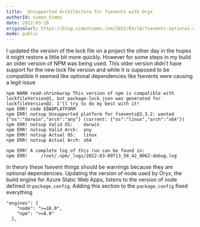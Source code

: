 ```yaml
---
title:  Unsupported Architecture for fsevents with Oryx
authorId: simon_timms
date: 2022-03-16
originalurl: https://blog.simontimms.com/2022/03/16/fsevents-optional-dependencies
mode: public
---
```




I updated the version of the lock file on a project the other day in the hopes it might restore a little bit more quickly. However for some steps in my build an older version of NPM was being used. This older version didn't have support for the new lock file version and while it is supposed to be compatible it seemed like optional dependencies like fsevents were causing a legit issue 

```
npm WARN read-shrinkwrap This version of npm is compatible with lockfileVersion@1, but package-lock.json was generated for lockfileVersion@2. I'll try to do my best with it!
npm ERR! code EBADPLATFORM
npm ERR! notsup Unsupported platform for fsevents@2.3.2: wanted {"os":"darwin","arch":"any"} (current: {"os":"linux","arch":"x64"})
npm ERR! notsup Valid OS:    darwin
npm ERR! notsup Valid Arch:  any
npm ERR! notsup Actual OS:   linux
npm ERR! notsup Actual Arch: x64

npm ERR! A complete log of this run can be found in:
npm ERR!     /root/.npm/_logs/2022-03-09T13_58_42_006Z-debug.log
```

In theory these fsevent things should be warnings because they are optional dependencies. Updating the version of node used by Oryx, the build engine for Azure Static Web Apps, listens to the version of node defined in `package.config`. Adding this section to the `package.config` fixed everything

```
"engines": {
    "node": ">=16.0",
    "npm": ">=8.0"
  },
```